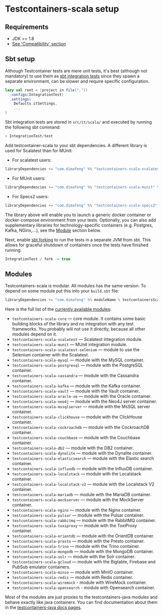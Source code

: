 # Testcontainers-scala setup

## Requirements

* JDK >= 1.8
* [See 'Compatibility' section](https://www.testcontainers.org/compatibility.html)


## Sbt setup

Although Testcontainer tests are mere unit tests, it's best (although not mandatory) to use them as [sbt integration tests](https://www.scala-sbt.org/1.x/docs/Testing.html#Integration+Tests) since they spawn a separate environment, can be slower and require specific configuration. 

```scala
lazy val root = (project in file("."))
  .configs(IntegrationTest)
  .settings(
    Defaults.itSettings,
    ...
)    
```

Sbt integration tests are stored in `src/it/scala/` and executed by running the following sbt command:

```scala
> IntegrationTest/test
```

Add testcontainer-scala to your sbt dependencies. A different library is used for Scalatest than for MUnit:

* For scalatest users:
```scala
libraryDependencies += "com.dimafeng" %% "testcontainers-scala-scalatest" % testcontainersScalaVersion % "it"
```

* For MUnit users:
```scala
libraryDependencies += "com.dimafeng" %% "testcontainers-scala-munit" % testcontainersScalaVersion % "it"
```

* For Specs2 users:
```scala
libraryDependencies += "com.dimafeng" %% "testcontainers-scala-specs2" % testcontainersScalaVersion % "it"
```

The library above will enable you to launch a generic docker container or docker-compose environment from your tests. Optionally, you can also add supplementary libraries for technology-specific containers (e.g. Postgres, Kafka, NGinx,...), see the [Module](#modules) section below.


Next, enable [sbt forking](https://www.scala-sbt.org/1.x/docs/Forking.html#Forking) to run the tests in a separate JVM from sbt. This allows for graceful shutdown of containers once the tests have finished running.

```scala
IntegrationTest / fork := true
```

## Modules

Testcontainers-scala is modular. All modules has the same version. To depend on some module put this into your `build.sbt` file: 

```scala
libraryDependencies += "com.dimafeng" %% moduleName % testcontainersScalaVersion % "it"
```

Here is the full list of the [currently available modules](https://github.com/testcontainers/testcontainers-scala/tree/master/modules):

* `testcontainers-scala-core` — core module. 
  It contains some basic building blocks of the library and no integration with any test frameworks. 
  You probably will not use it directly, because all other modules depend on it.
* `testcontainers-scala-scalatest` — Scalatest integration module.
* `testcontainers-scala-munit` — MUnit integration module.
* `testcontainers-scala-scalatest-selenium` — module to use the Selenium container with the Scalatest.
* `testcontainers-scala-mysql` — module with the MySQL container.
* `testcontainers-scala-postgresql` — module with the PostgreSQL container.
* `testcontainers-scala-cassandra` — module with the Cassandra container.
* `testcontainers-scala-kafka` — module with the Kafka container.
* `testcontainers-scala-vault` — module with the Vault container.
* `testcontainers-scala-oracle-xe` — module with the Oracle container.
* `testcontainers-scala-neo4j` — module with the Neo4J server container.
* `testcontainers-scala-mssqlserver` — module with the MsSQL server container.
* `testcontainers-scala-clickhouse` — module with the ClickHouse container.
* `testcontainers-scala-cockroachdb` — module with the CockroachDB container.
* `testcontainers-scala-couchbase` — module with the Couchbase container.
* `testcontainers-scala-db2` — module with the DB2 container.
* `testcontainers-scala-dynalite` — module with the Dynalite container.
* `testcontainers-scala-elasticsearch` — module with the Elastic search container.
* `testcontainers-scala-influxdb` — module with the InfluxDB container.
* `testcontainers-scala-localstack` — module with the Localstack container.
* `testcontainers-scala-localstack-v2` — module with the Localstack V2 container.
* `testcontainers-scala-mariadb` — module with the MariaDB container.
* `testcontainers-scala-mockserver` — module with the MockServer container.
* `testcontainers-scala-nginx` — module with the Nginx container.
* `testcontainers-scala-pulsar` — module with the Pulsar container.
* `testcontainers-scala-rabbitmq` — module with the RabbitMQ container.
* `testcontainers-scala-toxiproxy` — module with the ToxiProxy container.
* `testcontainers-scala-orientdb` — module with the OrientDB container.
* `testcontainers-scala-presto` — module with the Presto container.
* `testcontainers-scala-trino` — module with the Trino container.
* `testcontainers-scala-mongodb` — module with the MongoDB container.
* `testcontainers-scala-solr` — module with the Solr container.
* `testcontainers-scala-gcloud` — module with the Bigtable, Firebase and PubSub emulator containers.
* `testcontainers-scala-minio` — module with MinIO container.
* `testcontainers-scala-redis` — module with Redis container.
* `testcontainers-scala-wiremock` - module with WireMock container.
* `testcontainers-scala-opensearch` - module with Opensearch container.

Most of the modules are just proxies to the testcontainers-java modules and behave exactly like java containers.
You can find documentation about them in the [testcontainers-java docs pages](https://www.testcontainers.org/).

